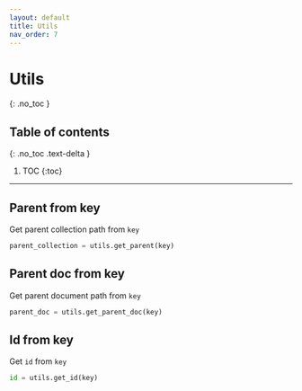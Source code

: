 ```yaml
---
layout: default
title: Utils
nav_order: 7
---
```


# Utils
{: .no_toc }

## Table of contents
{: .no_toc .text-delta }

1. TOC
{:toc}

---

## Parent from key
Get parent collection path from `key`

```python
parent_collection = utils.get_parent(key)
```

## Parent doc from key
Get parent document path from `key`

```python
parent_doc = utils.get_parent_doc(key)
```

## Id from key
Get `id` from `key`

```python
id = utils.get_id(key)
```